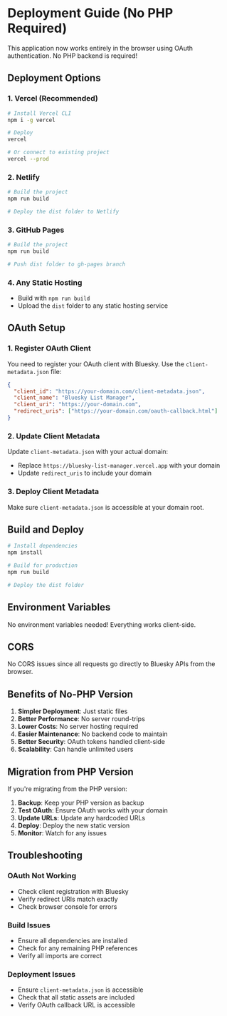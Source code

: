 # Deployment Guide (No PHP Required)

This application now works entirely in the browser using OAuth authentication. No PHP backend is required!

## Deployment Options

### 1. Vercel (Recommended)
```bash
# Install Vercel CLI
npm i -g vercel

# Deploy
vercel

# Or connect to existing project
vercel --prod
```

### 2. Netlify
```bash
# Build the project
npm run build

# Deploy the dist folder to Netlify
```

### 3. GitHub Pages
```bash
# Build the project
npm run build

# Push dist folder to gh-pages branch
```

### 4. Any Static Hosting
- Build with `npm run build`
- Upload the `dist` folder to any static hosting service

## OAuth Setup

### 1. Register OAuth Client
You need to register your OAuth client with Bluesky. Use the `client-metadata.json` file:

```json
{
  "client_id": "https://your-domain.com/client-metadata.json",
  "client_name": "Bluesky List Manager",
  "client_uri": "https://your-domain.com",
  "redirect_uris": ["https://your-domain.com/oauth-callback.html"]
}
```

### 2. Update Client Metadata
Update `client-metadata.json` with your actual domain:
- Replace `https://bluesky-list-manager.vercel.app` with your domain
- Update `redirect_uris` to include your domain

### 3. Deploy Client Metadata
Make sure `client-metadata.json` is accessible at your domain root.

## Build and Deploy

```bash
# Install dependencies
npm install

# Build for production
npm run build

# Deploy the dist folder
```

## Environment Variables

No environment variables needed! Everything works client-side.

## CORS

No CORS issues since all requests go directly to Bluesky APIs from the browser.

## Benefits of No-PHP Version

1. **Simpler Deployment**: Just static files
2. **Better Performance**: No server round-trips
3. **Lower Costs**: No server hosting required
4. **Easier Maintenance**: No backend code to maintain
5. **Better Security**: OAuth tokens handled client-side
6. **Scalability**: Can handle unlimited users

## Migration from PHP Version

If you're migrating from the PHP version:

1. **Backup**: Keep your PHP version as backup
2. **Test OAuth**: Ensure OAuth works with your domain
3. **Update URLs**: Update any hardcoded URLs
4. **Deploy**: Deploy the new static version
5. **Monitor**: Watch for any issues

## Troubleshooting

### OAuth Not Working
- Check client registration with Bluesky
- Verify redirect URIs match exactly
- Check browser console for errors

### Build Issues
- Ensure all dependencies are installed
- Check for any remaining PHP references
- Verify all imports are correct

### Deployment Issues
- Ensure `client-metadata.json` is accessible
- Check that all static assets are included
- Verify OAuth callback URL is accessible
